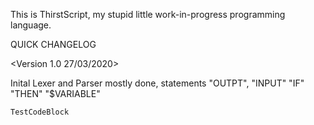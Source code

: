 This is ThirstScript, my stupid little work-in-progress programming language.

QUICK CHANGELOG

<Version 1.0 27/03/2020>

Inital Lexer and Parser mostly done, statements "OUTPT", "INPUT" "IF" "THEN" "$VARIABLE"

```
TestCodeBlock
```
